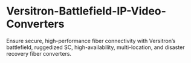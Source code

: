# Versitron-Battlefield-IP-Video-Converters
Ensure secure, high-performance fiber connectivity with Versitron’s battlefield, ruggedized SC, high-availability, multi-location, and disaster recovery fiber converters.
